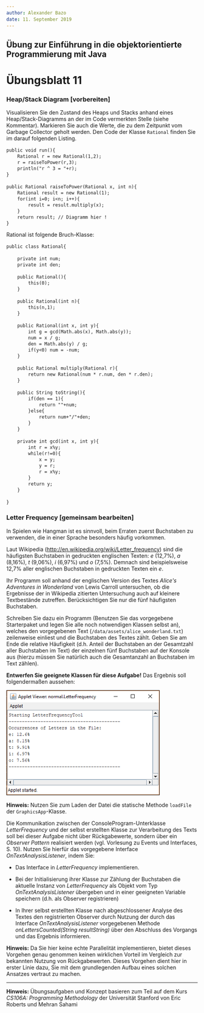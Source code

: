 ```yaml
---
author:	Alexander Bazo
date: 11. September 2019
---
```



## Übung zur Einführung in die objektorientierte Programmierung mit Java

# Übungsblatt 11

### **Heap/Stack Diagram [vorbereiten]**

Visualisieren Sie den Zustand des Heaps und Stacks anhand eines
Heap/Stack-Diagramms an der im Code vermerkten Stelle (siehe Kommentar).
Markieren Sie auch die Werte, die zu dem Zeitpunkt vom Garbage Collector geholt werden. Den Code der Klasse `Rational` finden Sie im darauf folgenden Listing.

    public void run(){
        Rational r = new Rational(1,2);
        r = raiseToPower(r,3);
        println("r ^ 3 = "+r);
    }

    public Rational raiseToPower(Rational x, int n){
        Rational result = new Rational(1);
        for(int i=0; i<n; i++){
            result = result.multiply(x);
        }
        return result; // Diagramm hier !
    }

Rational ist folgende Bruch-Klasse:

    public class Rational{
        
        private int num;
        private int den;
        
        public Rational(){
            this(0);
        }   
        
        public Rational(int n){
            this(n,1);
        }
        
        public Rational(int x, int y){
            int g = gcd(Math.abs(x), Math.abs(y));
            num = x / g;
            den = Math.abs(y) / g;
            if(y<0) num = -num;
        }
        
        public Rational multiply(Rational r){
            return new Rational(num * r.num, den * r.den);
        }
        
        public String toString(){
            if(den == 1){
                return ""+num;
            }else{
                return num+"/"+den;
            }
        }
        
        private int gcd(int x, int y){
            int r = x%y;
            while(r!=0){
                x = y;
                y = r;
                r = x%y;
            }
            return y;
        }
        
    }

### **Letter Frequency [gemeinsam bearbeiten]**

In Spielen wie Hangman ist es sinnvoll, beim Erraten zuerst Buchstaben
zu verwenden, die in einer Sprache besonders häufig vorkommen.

Laut Wikipedia (<http://en.wikipedia.org/wiki/Letter_frequency>) sind
die häufigsten Buchstaben in gedruckten englischen Texten: *e* (12,7%), *a* (8,16%), *t* (9,06%), *i* (6,97%) und *o* (7,5%). Demnach sind
beispielsweise 12,7% aller englischen Buchstaben in gedruckten Texten
ein *e*.

Ihr Programm soll anhand der englischen Version des Textes *Alice's
Adventures in Wonderland* von Lewis Carroll untersuchen, ob die
Ergebnisse der in Wikipedia zitierten Untersuchung auch auf kleinere
Textbestände zutreffen. Berücksichtigen Sie nur die fünf häufigsten
Buchstaben.

Schreiben Sie dazu ein Programm (Benutzen Sie das vorgegebene
Starterpaket und legen Sie alle noch notwendigen Klassen selbst an),
welches den vorgegebenen Text (`/data/assets/alice_wonderland.txt`) zeilenweise einliest und die Buchstaben des Textes zählt. Geben Sie am Ende die relative Häufigkeit (d.h. Anteil der Buchstaben an der Gesamtzahl aller Buchstaben im Text) der einzelnen fünf Buchstaben auf der Konsole aus (hierzu müssen Sie natürlich auch die Gesamtanzahl an Buchstaben im Text zählen).

**Entwerfen Sie geeignete Klassen für diese Aufgabe!** Das Ergebnis soll
folgendermaßen aussehen:

![image](_img/08_letters.png)

**Hinweis:** Nutzen Sie zum Laden der Datei die statische Methode
`loadFile` der `GraphicsApp`-Klasse.

Die Kommunikation zwischen der ConsoleProgram-Unterklasse
*LetterFrequency* und der selbst erstellten Klasse zur Verarbeitung des
Texts soll bei dieser Aufgabe nicht über Rückgabewerte, sondern über ein
*Observer Pattern* realisiert werden (vgl. Vorlesung zu Events und
Interfaces, S. 10). Nutzen Sie hierfür das vorgegebene Interface
*OnTextAnalysisListener*, indem Sie:

-   Das Interface in *LetterFrequency* implementieren.

-   Bei der Initialisierung ihrer Klasse zur Zählung der Buchstaben die
    aktuelle Instanz von *LetterFrequency* als Objekt vom Typ
    *OnTextAnalysisListener* übergeben und in einer geeigneten Variable
    speichern (d.h. als Observer registrieren)

-   In Ihrer selbst erstellten Klasse nach abgeschlossener Analyse des
    Textes den registrierten Observer durch Nutzung der durch das
    Interface *OnTextAnalysisListener* vorgegebenen Methode
    *onLettersCounted(String resultString)* über den Abschluss des
    Vorgangs und das Ergebnis informieren.

**Hinweis:** Da Sie hier keine echte Parallelität implementieren, bietet dieses Vorgehen genau genommen keinen wirklichen Vorteil im Vergleich zur bekannten Nutzung von Rückgabewerten. Dieses Vorgehen dient hier in erster Linie dazu, Sie mit dem grundlegenden Aufbau eines solchen Ansatzes vertraut zu machen.

----

**Hinweis:** Übungsaufgaben und Konzept basieren zum Teil auf dem Kurs
*CS106A: Programming Methodology* der Universität Stanford von Eric
Roberts und Mehran Sahami
